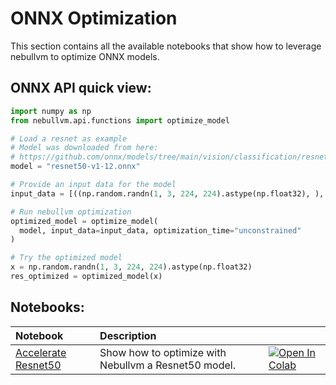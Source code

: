 # **ONNX Optimization**

This section contains all the available notebooks that show how to leverage nebullvm to optimize ONNX models.

## ONNX API quick view:

```python
import numpy as np
from nebullvm.api.functions import optimize_model

# Load a resnet as example
# Model was downloaded from here: 
# https://github.com/onnx/models/tree/main/vision/classification/resnet
model = "resnet50-v1-12.onnx"

# Provide an input data for the model    
input_data = [((np.random.randn(1, 3, 224, 224).astype(np.float32), ), np.array([0]))]

# Run nebullvm optimization
optimized_model = optimize_model(
  model, input_data=input_data, optimization_time="unconstrained"
)

# Try the optimized model
x = np.random.randn(1, 3, 224, 224).astype(np.float32)
res_optimized = optimized_model(x)
```

## Notebooks:
| Notebook                                                                               | Description                                                                                                |                                                                                                                                                                                                                                                                                                             |
|:---------------------------------------------------------------------------------------|:-----------------------------------------------------------------------------------------------------------|:------------------------------------------------------------------------------------------------------------------------------------------------------------------------------------------------------------------------------------------------------------------------------------------------------------|
| [Accelerate Resnet50](https://github.com/nebuly-ai/nebullvm/blob/main/notebooks/onnx/Accelerate_ONNX_ResNet50_with_nebullvm.ipynb) | Show how to optimize with Nebullvm a Resnet50 model.                                                       | [![Open In Colab](https://colab.research.google.com/assets/colab-badge.svg)](https://colab.research.google.com/drive/1-62bwFaxXAHBi5GOSijyle9vB0WNtVXs?usp=sharing) |
